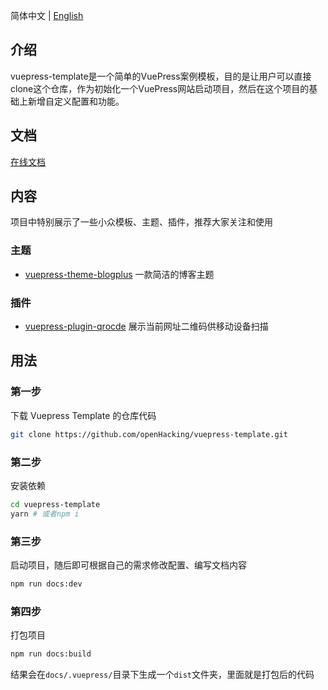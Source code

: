 简体中文 | [English](./README.md)

## 介绍

vuepress-template是一个简单的VuePress案例模板，目的是让用户可以直接clone这个仓库，作为初始化一个VuePress网站启动项目，然后在这个项目的基础上新增自定义配置和功能。

## 文档

[在线文档](https://openhacking.github.io/vuepress-template/)

## 内容

项目中特别展示了一些小众模板、主题、插件，推荐大家关注和使用

### 主题

- [vuepress-theme-blogplus](https://github.com/Dushusir/vuepress-theme-blogplus) 一款简洁的博客主题

### 插件

- [vuepress-plugin-qrocde](https://github.com/openHacking/vuepress-plugin-qrcode) 展示当前网址二维码供移动设备扫描

## 用法

### 第一步

下载 Vuepress Template 的仓库代码
```sh
git clone https://github.com/openHacking/vuepress-template.git
```

### 第二步

安装依赖
```sh
cd vuepress-template
yarn # 或者npm i
```

### 第三步

启动项目，随后即可根据自己的需求修改配置、编写文档内容
```sh
npm run docs:dev
```

### 第四步

打包项目
```sh
npm run docs:build
```
结果会在`docs/.vuepress/`目录下生成一个`dist`文件夹，里面就是打包后的代码
